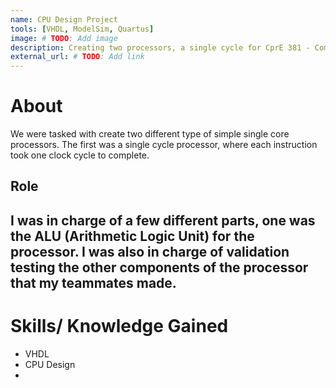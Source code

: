 ```yaml
---
name: CPU Design Project
tools: [VHDL, ModelSim, Quartus]
image: # TODO: Add image
description: Creating two processors, a single cycle for CprE 381 - Computer Organization and Design.
external_url: # TODO: Add link
---
```


# About
We were tasked with create two different type of simple single core processors. The first was a single cycle processor, where each instruction took one clock cycle to complete.
## Role
I was in charge of a few different parts, one was the ALU (Arithmetic Logic Unit) for the processor. I was also in charge of validation testing the other components of the processor that my teammates made.
---

# Skills/ Knowledge Gained

- VHDL
- CPU Design
- 